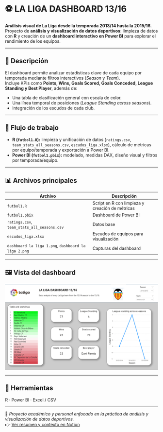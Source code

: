 # ⚽ LA LIGA DASHBOARD 13/16

**Análisis visual de La Liga desde la temporada 2013/14 hasta la 2015/16.**  
Proyecto de **análisis y visualización de datos deportivos**: limpieza de datos con **R** y creación de un **dashboard interactivo en Power BI** para explorar el rendimiento de los equipos.

---

## 🧠 Descripción

El dashboard permite analizar estadísticas clave de cada equipo por temporada mediante filtros interactivos (*Season* y *Team*).  
Incluye KPIs como **Points, Wins, Goals Scored, Goals Conceded, League Standing y Best Player**, además de:
- Una tabla de clasificación general con escala de color.  
- Una línea temporal de posiciones (*League Standing across seasons*).  
- Integración de los escudos de cada club.

---

## 🔧 Flujo de trabajo

- **R (`futbol1.R`):** limpieza y unificación de datos (`ratings.csv`, `team_stats_all_seasons.csv`, `escudos_liga.xlsx`), cálculo de métricas por equipo/temporada y exportación a Power BI.  
- **Power BI (`futbol1.pbix`):** modelado, medidas DAX, diseño visual y filtros por temporada/equipo.

---

## 📊 Archivos principales

| Archivo | Descripción |
|----------|-------------|
| `futbol1.R` | Script en R con limpieza y creación de métricas |
| `futbol1.pbix` | Dashboard de Power BI |
| `ratings.csv`, `team_stats_all_seasons.csv` | Datos base |
| `escudos_liga.xlsx` | Escudos de equipos para visualización |
| `dashboard la liga 1.png`, `dashboard la liga 2.png` | Capturas del dashboard |

---

## 🖼️ Vista del dashboard

![Dashboard LaLiga](dashboard%20la%20liga%201.png)

---

## 🧰 Herramientas
R · Power BI · Excel / CSV

---

📌 *Proyecto académico y personal enfocado en la práctica de análisis y visualización de datos deportivos.*  
👉 [Ver resumen y contexto en Notion](https://tuenlaceanotion.com)

